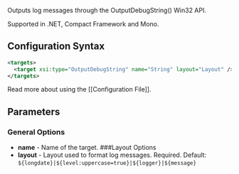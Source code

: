 Outputs log messages through the OutputDebugString() Win32 API. 

Supported in .NET, Compact Framework and Mono.

## Configuration Syntax
```xml
<targets>
  <target xsi:type="OutputDebugString" name="String" layout="Layout" />
</targets>
```
Read more about using the [[Configuration File]].

## Parameters
### General Options
* **name** - Name of the target.
###Layout Options
* **layout** - Layout used to format log messages. Required. Default: `${longdate}|${level:uppercase=true}|${logger}|${message}`